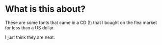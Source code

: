 # What is this about?

These are some fonts that came in a CD (!) that I bought on the flea market for less than a US dollar.

I just think they are neat.
